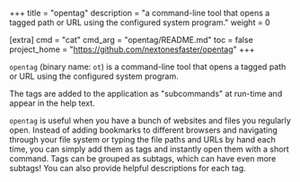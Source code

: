 +++
title = "opentag"
description = "a command-line tool that opens a tagged path or URL using the configured system program."
weight = 0

[extra]
cmd = "cat"
cmd_arg = "opentag/README.md"
toc = false
project_home = "https://github.com/nextonesfaster/opentag"
+++

`opentag` (binary name: `ot`) is a command-line tool that opens a tagged path or URL using the configured system program.

The tags are added to the application as "subcommands" at run-time and appear in the help text.

`opentag` is useful when you have a bunch of websites and files you regularly open. Instead of adding bookmarks to different browsers and navigating through your file system or typing the file paths and URLs by hand each time, you can simply add them as tags and instantly open them with a short command. Tags can be grouped as subtags, which can have even more subtags! You can also provide helpful descriptions for each tag.
